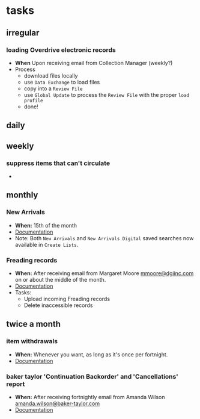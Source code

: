 # tasks

## irregular

### loading Overdrive electronic records
- **When** Upon receiving email from Collection Manager (weekly?)
- Process
  - download files locally
  - use `Data Exchange` to load files
  - copy into a `Review File`
  - use `Global Update` to process the `Review File` with the proper `load profile`
  - done!

## daily

## weekly

### suppress items that can't circulate
- 

## monthly

### New Arrivals
- **When:** 15th of the month
- [Documentation](https://github.com/jmrlibrary/collspec-tasks/wiki/New-Arrivals-(Featured-Lists))
- Note: Both `New Arrivals` and `New Arrivals Digital` saved searches now available in `Create Lists`.

### Freading records
- **When:** After receiving email from Margaret Moore <mmoore@dgiinc.com> on or about the middle of the month.
- [Documentation](https://github.com/jmrlibrary/collspec-tasks/wiki/Freading-records)
- Tasks: 
  - Upload incoming Freading records
  - Delete inaccessible records

## twice a month

### item withdrawals 
- **When:** Whenever you want, as long as it's once per fortnight.
- [Documentation](https://github.com/jmrlibrary/collspec-tasks/wiki/item-withdrawals)

### baker taylor 'Continuation Backorder' and 'Cancellations' report
- **When:** After receiving fortnightly email from Amanda Wilson <amanda.wilson@baker-taylor.com>
- [Documentation](https://github.com/jmrlibrary/collspec-tasks/wiki/handling-'Continuation-Backorder'-and-'Cancellations'-report-from-Baker-&-Taylor)

